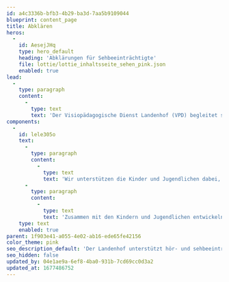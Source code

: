 ```yaml
---
id: a4c3336b-bfb3-4b29-ba3d-7aa5b9109044
blueprint: content_page
title: Abklären
heros:
  -
    id: AesejJHq
    type: hero_default
    heading: 'Abklärungen für Sehbeeinträchtigte'
    file: lottie/lottie_inhaltsseite_sehen_pink.json
    enabled: true
lead:
  -
    type: paragraph
    content:
      -
        type: text
        text: 'Der Visiopädagogische Dienst Landenhof (VPD) begleitet sehbeeinträchtigte Kinder, Jugendliche und deren Umfeld vom Zeitpunkt der Diagnose – also oft vom Säuglingsalter an – bis zum Abschluss der obligatorischen Schulzeit.'
components:
  -
    id: lele305o
    text:
      -
        type: paragraph
        content:
          -
            type: text
            text: 'Wir unterstützen die Kinder und Jugendlichen dabei, ihre Sehfähigkeiten optimal zu entwickeln sowie kognitive, motorische, soziale und emotionale Fähigkeiten zu entfalten. '
      -
        type: paragraph
        content:
          -
            type: text
            text: 'Zusammen mit den Kindern und Jugendlichen entwickeln wir Strategien, damit sie ihren Sehrest und ihre anderen Sinne optimal einsetzen können, möglichst selbstständig agieren und sich integrieren können.'
    type: text
    enabled: true
parent: 1f903e41-a055-4e02-ab16-ede65fe42156
color_theme: pink
seo_description_default: 'Der Landenhof unterstützt hör- und sehbeeinträchtigte Kinder & Jugendliche in ihrem selbstbestimmten Leben durch Förderung ihrer Fähigkeiten & Entwicklung'
seo_hidden: false
updated_by: 04e1ae9a-6ef8-4ba0-931b-7cd69cc0d3a2
updated_at: 1677486752
---
```

